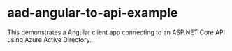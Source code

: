 # aad-angular-to-api-example
This demonstrates a Angular client app connecting to an ASP.NET Core API using Azure Active Directory.
